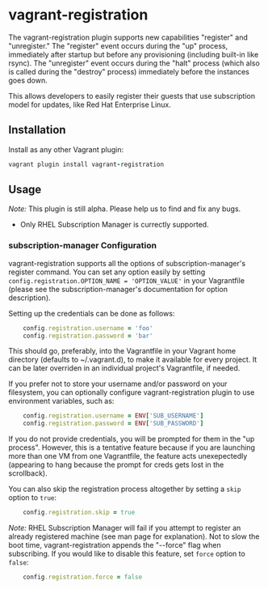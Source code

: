 # vagrant-registration

The vagrant-registration plugin supports new capabilities "register" and "unregister." The "register" event occurs during the "up" process, immediately after startup but before any provisioning (including built-in like rsync). The "unregister" event occurs during the "halt" process (which also is called during the "destroy" process) immediately before the instances goes down.

This allows developers to easily register their guests that use subscription model for updates, like Red Hat Enterprise Linux.



## Installation

Install as any other Vagrant plugin:

```ruby
vagrant plugin install vagrant-registration
```

## Usage

*Note:* This plugin is still alpha. Please help us to find and fix any bugs.

- Only RHEL Subscription Manager is currectly supported.

### subscription-manager Configuration

vagrant-registration supports all the options of subscription-manager's register command.
You can set any option easily by setting `config.registration.OPTION_NAME = 'OPTION_VALUE'`
in your Vagrantfile (please see the subscription-manager's documentation for option
description).

Setting up the credentials can be done as follows:

```ruby
    config.registration.username = 'foo'
    config.registration.password = 'bar'
```

This should go, preferably, into the Vagrantfile in your Vagrant home directory
(defaults to ~/.vagrant.d), to make it available for every project. It can be
later overriden in an individual project's Vagrantfile, if needed.

If you prefer not to store your username and/or password on your filesystem,
you can optionally configure vagrant-registration plugin to use environment
variables, such as:

```ruby
    config.registration.username = ENV['SUB_USERNAME']
    config.registration.password = ENV['SUB_PASSWORD']
```

If you do not provide credentials, you will be prompted for them in the "up process". However, this is a tentative feature because if you are launching more than one VM from one Vagrantfile, the feature acts unexepectedly (appearing to hang because the prompt for creds gets lost in the scrollback). 

You can also skip the registration process altogether by setting a `skip` option
to `true`:

```ruby
    config.registration.skip = true
```

*Note:* RHEL Subscription Manager will fail if you attempt to register an already registered machine (see man page for explanation). Not to slow the boot time, vagrant-registration appends the "--force" flag when subscribing. If you would like to disable this feature, set `force` option to `false`:

```ruby
    config.registration.force = false 
```

